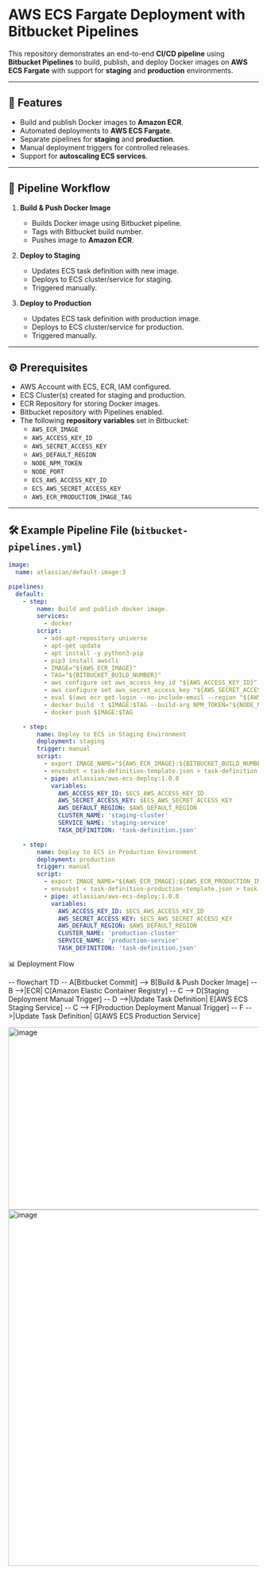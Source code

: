 # AWS ECS Fargate Deployment with Bitbucket Pipelines

This repository demonstrates an end-to-end **CI/CD pipeline** using **Bitbucket Pipelines** to build, publish, and deploy Docker images on **AWS ECS Fargate** with support for **staging** and **production** environments.

---

## 🚀 Features
- Build and publish Docker images to **Amazon ECR**.
- Automated deployments to **AWS ECS Fargate**.
- Separate pipelines for **staging** and **production**.
- Manual deployment triggers for controlled releases.
- Support for **autoscaling ECS services**.

---

## 📂 Pipeline Workflow
1. **Build & Push Docker Image**
   - Builds Docker image using Bitbucket pipeline.
   - Tags with Bitbucket build number.
   - Pushes image to **Amazon ECR**.

2. **Deploy to Staging**
   - Updates ECS task definition with new image.
   - Deploys to ECS cluster/service for staging.
   - Triggered manually.

3. **Deploy to Production**
   - Updates ECS task definition with production image.
   - Deploys to ECS cluster/service for production.
   - Triggered manually.

---

## ⚙️ Prerequisites
- AWS Account with ECS, ECR, IAM configured.
- ECS Cluster(s) created for staging and production.
- ECR Repository for storing Docker images.
- Bitbucket repository with Pipelines enabled.
- The following **repository variables** set in Bitbucket:
  - `AWS_ECR_IMAGE`
  - `AWS_ACCESS_KEY_ID`
  - `AWS_SECRET_ACCESS_KEY`
  - `AWS_DEFAULT_REGION`
  - `NODE_NPM_TOKEN`
  - `NODE_PORT`
  - `ECS_AWS_ACCESS_KEY_ID`
  - `ECS_AWS_SECRET_ACCESS_KEY`
  - `AWS_ECR_PRODUCTION_IMAGE_TAG`

---

## 🛠️ Example Pipeline File (`bitbucket-pipelines.yml`)
```yaml
image:
  name: atlassian/default-image:3

pipelines:
  default:
    - step:
        name: Build and publish docker image.
        services:
          - docker
        script:
          - add-apt-repository universe
          - apt-get update
          - apt install -y python3-pip
          - pip3 install awscli
          - IMAGE="${AWS_ECR_IMAGE}"
          - TAG="${BITBUCKET_BUILD_NUMBER}"
          - aws configure set aws_access_key_id "${AWS_ACCESS_KEY_ID}"
          - aws configure set aws_secret_access_key "${AWS_SECRET_ACCESS_KEY}"
          - eval $(aws ecr get-login --no-include-email --region "${AWS_DEFAULT_REGION}" | sed 's;https://;;g')
          - docker build -t $IMAGE:$TAG --build-arg NPM_TOKEN="${NODE_NPM_TOKEN}" --build-arg PORT="${NODE_PORT}" .
          - docker push $IMAGE:$TAG

    - step:
        name: Deploy to ECS in Staging Environment
        deployment: staging
        trigger: manual
        script:
          - export IMAGE_NAME="${AWS_ECR_IMAGE}:${BITBUCKET_BUILD_NUMBER}"
          - envsubst < task-definition-template.json > task-definition.json
          - pipe: atlassian/aws-ecs-deploy:1.0.0
            variables:
              AWS_ACCESS_KEY_ID: $ECS_AWS_ACCESS_KEY_ID
              AWS_SECRET_ACCESS_KEY: $ECS_AWS_SECRET_ACCESS_KEY
              AWS_DEFAULT_REGION: $AWS_DEFAULT_REGION
              CLUSTER_NAME: 'staging-cluster'
              SERVICE_NAME: 'staging-service'
              TASK_DEFINITION: 'task-definition.json'

    - step:
        name: Deploy to ECS in Production Environment
        deployment: production
        trigger: manual
        script:
          - export IMAGE_NAME="${AWS_ECR_IMAGE}:${AWS_ECR_PRODUCTION_IMAGE_TAG}"
          - envsubst < task-definition-production-template.json > task-definition.json
          - pipe: atlassian/aws-ecs-deploy:1.0.0
            variables:
              AWS_ACCESS_KEY_ID: $ECS_AWS_ACCESS_KEY_ID
              AWS_SECRET_ACCESS_KEY: $ECS_AWS_SECRET_ACCESS_KEY
              AWS_DEFAULT_REGION: $AWS_DEFAULT_REGION
              CLUSTER_NAME: 'production-cluster'
              SERVICE_NAME: 'production-service'
              TASK_DEFINITION: 'task-definition.json'


```

📊 Deployment Flow

-- flowchart TD
--  A[Bitbucket Commit] --> B[Build & Push Docker Image]
--  B -->|ECR| C[Amazon Elastic Container Registry]
--  C --> D[Staging Deployment Manual Trigger]
--  D -->|Update Task Definition| E[AWS ECS Staging Service]
--  C --> F[Production Deployment Manual Trigger]
--  F -->|Update Task Definition| G[AWS ECS Production Service]

<img width="1193" height="367" alt="image" src="https://github.com/user-attachments/assets/3a9bb13f-d65c-4c5d-bbdf-c1f7c0f4cd1c" />
<img width="1041" height="717" alt="image" src="https://github.com/user-attachments/assets/2bd4d825-2b8d-470c-be12-3e10401cbcb2" />


